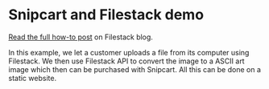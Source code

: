 # Snipcart and Filestack demo

[Read the full how-to post](https://blog.filestack.com/fun/building-an-ascii-posters-store-with-snipcart-filestack/) on Filestack blog.

In this example, we let a customer uploads a file from its computer using Filestack. We then use Filestack API to convert the image to a ASCII art image which then can be purchased with Snipcart. All this can be done on a static website.
